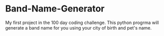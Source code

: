 # Band-Name-Generator
My first project in the 100 day coding challenge. This python progrma will generate a band name for you using your city of birth and pet's name.
